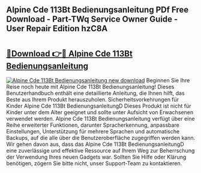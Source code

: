 ## Alpine Cde 113Bt Bedienungsanleitung PDf Free Download - Part-TWq Service Owner Guide - User Repair Edition hzC8A

# <h2><a href="http://df41w20.blite.top/?on=Alpine+Cde+113Bt+Bedienungsanleitung">🔗Download 👉🔴 Alpine Cde 113Bt Bedienungsanleitung</a></h2>

[![Alpine Cde 113Bt Bedienungsanleitung new download](https://i.imgur.com/lujVjoI.png)](http://df41w20.blite.top/?on=Alpine+Cde+113Bt+Bedienungsanleitung)
Beginnen Sie Ihre Reise noch heute mit Alpine Cde 113Bt Bedienungsanleitung! Dieses Benutzerhandbuch enthält eine detaillierte Anleitung, die Ihnen hilft, das Beste aus Ihrem Produkt herauszuholen. Sicherheitsvorkehrungen für Kinder Alpine Cde 113Bt BedienungsanleitungD Dieses Produkt ist nicht für Kinder unter dem Alter geeignet und sollte unter Aufsicht von Erwachsenen verwendet werden. Alpine Cde 113Bt Bedienungsanleitung verfügt über eine Reihe erweiterter Funktionen, darunter Spracherkennung, anpassbare Einstellungen, Unterstützung für mehrere Sprachen und automatische Backups, auf die alle über die Benutzeroberfläche zugegriffen werden kann. Wir gehen davon aus, dass das Alpine Cde 113Bt BedienungsanleitungD eine zuverlässige und effektive Ressource auf Ihrem Weg zur Beherrschung der Verwendung Ihres neuen Gadgets war. Sollten Sie Hilfe oder Klärung benötigen, zögern Sie bitte nicht, unser Support-Team zu kontaktieren.
